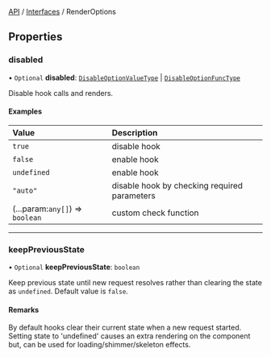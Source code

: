 [API](../index.md) / [Interfaces](index.md) / RenderOptions

## Properties

### disabled

• `Optional` **disabled**: [`DisableOptionValueType`](../Types/DisableOptionType.md#disableoptionvaluetype) \| [`DisableOptionFuncType`](../Types/DisableOptionType.md#disableoptionfunctype)

Disable hook calls and renders.

#### Examples

|  Value | Description |
| :------ | :------ |
| `true` | disable hook |
| `false` | enable hook  |
| `undefined` | enable hook  |
| `"auto"` | disable hook by checking required parameters |
|(...param:`any[]`) => `boolean`|custom check function |

___

### keepPreviousState

• `Optional` **keepPreviousState**: `boolean`

Keep previous state until new request resolves rather than clearing the state as `undefined`. Default value is `false`.

#### Remarks
By default hooks clear their current state when a new request started.
Setting state to 'undefined' causes an extra rendering on the component but,
can be used for loading/shimmer/skeleton effects.